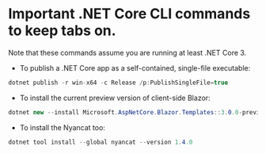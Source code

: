 # Important .NET Core CLI commands to keep tabs on.

Note that these commands assume you are running at least .NET Core 3.

* To publish a .NET Core app as a self-contained, single-file executable:

```cs
dotnet publish -r win-x64 -c Release /p:PublishSingleFile=true
```

* To install the current preview version of client-side Blazor:

```cs
dotnet new --install Microsoft.AspNetCore.Blazor.Templates::3.0.0-preview9.19465.2
```

* To install the Nyancat too:

```cs
dotnet tool install --global nyancat --version 1.4.0
```
